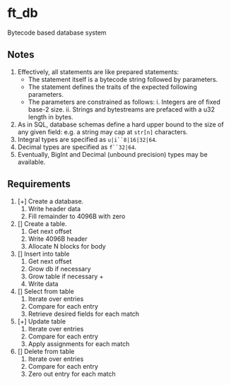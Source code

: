 ft_db
 ===
Bytecode based database system

Notes
 ---
1. Effectively, all statements are like prepared statements:
	- The statement itself is a bytecode string followed by parameters.
	- The statement defines the traits of the expected following parameters.
	- The parameters are constrained as follows:
		i. Integers are of fixed base-2 size.
		ii. Strings and bytestreams are prefaced with a u32 length in bytes.
2. As in SQL, database schemas define a hard upper bound to the size of any given field: e.g. a string may cap at `str[n]` characters.
3. Integral types are specified as `u|i``8|16|32|64`.
4. Decimal types are specified as `f``32|64`.
5. Eventually, BigInt and Decimal (unbound precision) types may be available.

Requirements
------------
1. [+] Create a database.
    1. Write header data
    2. Fill remainder to 4096B with zero
2. [] Create a table.
    1. Get next offset
    2. Write 4096B header
    3. Allocate N blocks for body
3. [] Insert into table
    1. Get next offset
    2. Grow db if necessary
    3. Grow table if necessary +
    4. Write data
4. [] Select from table
    1. Iterate over entries
    2. Compare for each entry
    3. Retrieve desired fields for each match
5. [+] Update table
    1. Iterate over entries
    2. Compare for each entry
    3. Apply assignments for each match
6. [] Delete from table
    1. Iterate over entries
    2. Compare for each entry
    3. Zero out entry for each match
